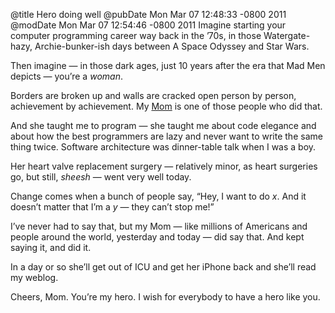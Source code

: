 @title Hero doing well
@pubDate Mon Mar 07 12:48:33 -0800 2011
@modDate Mon Mar 07 12:54:46 -0800 2011
Imagine starting your computer programming career way back in the ’70s, in those Watergate-hazy, Archie-bunker-ish days between A Space Odyssey and Star Wars.

Then imagine — in those dark ages, just 10 years after the era that Mad Men depicts — you’re a <em>woman</em>.

Borders are broken up and walls are cracked open person by person, achievement by achievement. My <a href="http://adventuresinnewfield.blogspot.com/">Mom</a> is one of those people who did that.

And she taught me to program — she taught me about code elegance and about how the best programmers are lazy and never want to write the same thing twice. Software architecture was dinner-table talk when I was a boy.

Her heart valve replacement surgery — relatively minor, as heart surgeries go, but still, <em>sheesh</em> — went very well today.

Change comes when a bunch of people say, “Hey, I want to do <em>x</em>. And it doesn’t matter that I’m a <em>y</em> — they can’t stop me!”

I’ve never had to say that, but my Mom — like millions of Americans and people around the world, yesterday and today — did say that. And kept saying it, and did it.

In a day or so she’ll get out of ICU and get her iPhone back and she’ll read my weblog.

Cheers, Mom. You’re my hero. I wish for everybody to have a hero like you.
